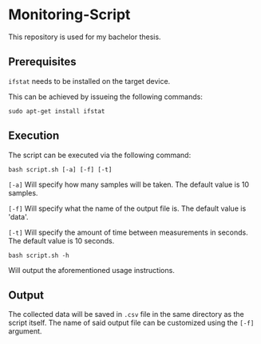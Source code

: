 # Monitoring-Script

This repository is used for my bachelor thesis.
## Prerequisites
`ifstat` needs to be installed on the target device.

This can be achieved by issueing the following commands:

`sudo apt-get install ifstat`
## Execution
The script can be executed via the following command:

`bash script.sh [-a] [-f] [-t]`

`[-a]` Will specify how many samples will be taken. The default value is 10 samples.

`[-f]` Will specify what the name of the output file is. The default value is 'data'.

`[-t]` Will specify the amount of time between measurements in seconds. The default value is 10 seconds.


`bash script.sh -h`

Will output the aforementioned usage instructions.

## Output
The collected data will be saved in `.csv` file in the same directory as the script itself. The name of said output file can be customized using the `[-f]` argument.

